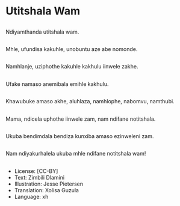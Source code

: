 # Utitshala Wam

##
Ndiyamthanda utitshala wam.

##
Mhle, ufundisa kakuhle, unobuntu aze abe nomonde.

##
Namhlanje, uziphothe kakuhle kakhulu iinwele zakhe.

##
Ufake namaso anemibala emihle kakhulu.

##
Khawubuke amaso akhe, aluhlaza, namhlophe, nabomvu, namthubi.

##
Mama, ndicela uphothe iinwele zam, nam ndifane notitshala.

##
Ukuba bendimdala bendiza kunxiba amaso ezinweleni zam.

##
Nam ndiyakurhalela ukuba mhle ndifane notitshala wam!

##
* License: [CC-BY]
* Text: Zimbili Dlamini
* Illustration: Jesse Pietersen
* Translation: Xolisa Guzula
* Language: xh
